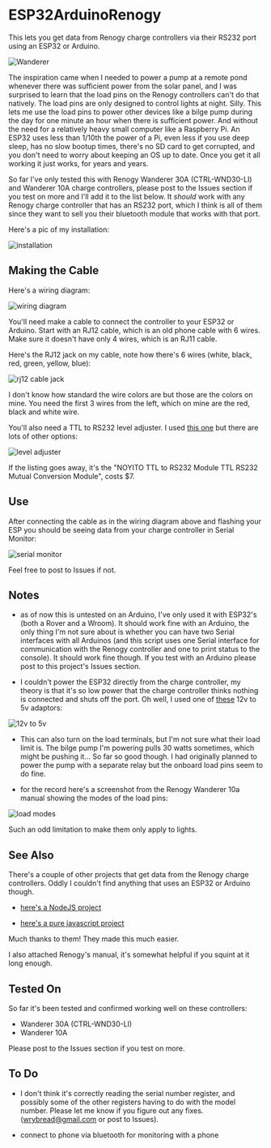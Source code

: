# ESP32ArduinoRenogy

This lets you get data from Renogy charge controllers via their RS232 port using an ESP32 or Arduino. 

![Wanderer](https://sinkingsensation.com/stuff/renogy/wanderer.jpg)

The inspiration came when I needed to power a pump at a remote pond whenever there was sufficient power from the solar panel, and I was surprised to learn that the load pins on the Renogy controllers can't do that natively. The load pins are only designed to control lights at night. Silly. This lets me use the load pins to power other devices like a bilge pump during the day for one minute an hour when there is sufficient power. And without the need for a relatively heavy small computer like a Raspberry Pi. An ESP32 uses less than 1/10th the power of a Pi, even less if you use deep sleep, has no slow bootup times, there's no SD card to get corrupted, and you don't need to worry about keeping an OS up to date. Once you get it all working it just works, for years and years. 

So far I've only tested this with Renogy Wanderer 30A (CTRL-WND30-LI) and Wanderer 10A charge controllers, please post to the Issues section if you test on more and I'll add it to the list below. It *should* work with any Renogy charge controller that has an RS232 port, which I think is all of them since they want to sell you their bluetooth module that works with that port.

Here's a pic of my installation:

![installation](https://sinkingsensation.com/stuff/renogy/box.jpg)

## Making the Cable

Here's a wiring diagram:

![wiring diagram](https://sinkingsensation.com/stuff/renogy/wiring.png)

You'll need make a cable to connect the controller to your ESP32 or Arduino. Start with an RJ12 cable, which is an old phone cable with 6 wires. Make sure it doesn't have only 4 wires, which is an RJ11 cable.

Here's the RJ12 jack on my cable, note how there's 6 wires (white, black, red, green, yellow, blue):

![rj12 cable jack](https://sinkingsensation.com/stuff/renogy/jack.jpg)

I don't know how standard the wire colors are but those are the colors on mine. You need the first 3 wires from the left, which on mine are the red, black and white wire.

You'll also need a TTL to RS232 level adjuster. I used [this one](https://www.amazon.com/dp/B07BJJ3TZR) but there are lots of other options:

![level adjuster](https://sinkingsensation.com/stuff/renogy/converter.jpg)

If the listing goes away, it's the "NOYITO TTL to RS232 Module TTL RS232 Mutual Conversion Module", costs $7.

## Use

After connecting the cable as in the wiring diagram above and flashing your ESP you should be seeing data from your charge controller in Serial Monitor:

![serial monitor](https://sinkingsensation.com/stuff/renogy/serial_monitor.jpg)

Feel free to post to Issues if not.

## Notes

- as of now this is untested on an Arduino, I've only used it with ESP32's (both a Rover and a Wroom). It should work fine with an Arduino, the only thing I'm not sure about is whether you can have two Serial interfaces with all Arduinos (and this script uses one Serial interface for communication with the Renogy controller and one to print status to the console). It should work fine though. If you test with an Arduino please post to this project's Issues section.

- I couldn't power the ESP32 directly from the charge controller, my theory is that it's so low power that the charge controller thinks nothing is connected and shuts off the port. Oh well, I used one of [these](https://www.amazon.com/gp/product/B08H89LTP5) 12v to 5v adaptors:

![12v to 5v](https://sinkingsensation.com/stuff/renogy/12v_to_5v.jpg)

- This can also turn on the load terminals, but I'm not sure what their load limit is. The bilge pump I'm powering pulls 30 watts sometimes, which might be pushing it... So far so good though. I had originally planned to power the pump with a separate relay but the onboard load pins seem to do fine.

- for the record here's a screenshot from the Renogy Wanderer 10a manual showing the modes of the load pins:

![load modes](https://sinkingsensation.com/stuff/renogy/load_modes.jpg)

Such an odd limitation to make them only apply to lights.

## See Also

There's a couple of other projects that get data from the Renogy charge controllers. Oddly I couldn't find anything that uses an ESP32 or Arduino though.

- [here's a NodeJS project](https://github.com/mickwheelz/NodeRenogy)

- [here's a pure javascript project](https://github.com/menloparkinnovation/renogy-rover)

Much thanks to them! They made this much easier.

I also attached Renogy's manual, it's somewhat helpful if you squint at it long enough.

## Tested On

So far it's been tested and confirmed working well on these controllers:

- Wanderer 30A (CTRL-WND30-LI)
- Wanderer 10A
 
Please post to the Issues section if you test on more. 

## To Do

- I don't think it's correctly reading the serial number register, and possibly some of the other registers having to do with the model number. Please let me know if you figure out any fixes. (wrybread@gmail.com or post to Issues).

- connect to phone via bluetooth for monitoring with a phone









